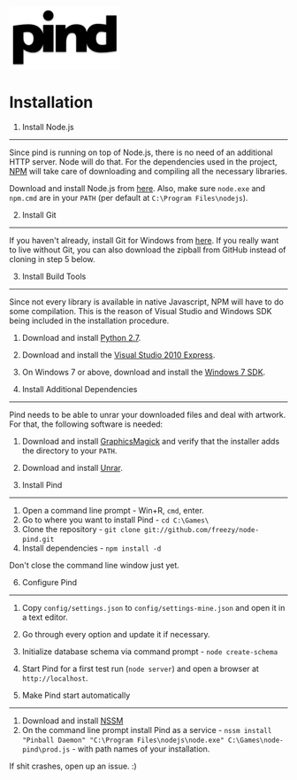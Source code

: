 ![pind](app/_public/img/logo.png)

Installation
============

1. Install Node.js
------------------
Since pind is running on top of Node.js, there is no need of an additional
HTTP server. Node will do that. For the dependencies used in the project,
[NPM](https://github.com/isaacs/npm) will take care of downloading and 
compiling all the necessary libraries.

Download and install Node.js from [here](http://nodejs.org/). Also, make sure
`node.exe` and `npm.cmd` are in your `PATH` (per default at `C:\Program Files\nodejs`).


2. Install Git
--------------
If you haven't already, install Git for Windows from [here](https://code.google.com/p/msysgit/downloads/list?q=full+installer+official+git). If you really want
to live without Git, you can also download the zipball from GitHub instead of
cloning in step 5 below.


3. Install Build Tools
----------------------

Since not every library is available in native Javascript, NPM will have to do
some compilation. This is the reason of Visual Studio and Windows SDK being
included in the installation procedure.

1. Download and install [Python 2.7](http://www.python.org/download/releases/2.7.5/).
2. Download and install the [Visual Studio 2010 Express](http://go.microsoft.com/?linkid=9709949).
3. On Windows 7 or above, download and install the [Windows 7 SDK](http://www.microsoft.com/en-us/download/details.aspx?id=8279).


4. Install Additional Dependencies
----------------------------------

Pind needs to be able to unrar your downloaded files and deal with artwork. For
that, the following software is needed:

1. Download and install [GraphicsMagick](http://www.graphicsmagick.org/download.html)
   and verify that the installer adds the directory to your `PATH`.
2. Download and install [Unrar](http://gnuwin32.sourceforge.net/downlinks/unrar.php).


5. Install Pind
---------------
1. Open a command line prompt - Win+R, `cmd`, enter.
2. Go to where you want to install Pind  - `cd C:\Games\`
3. Clone the repository - `git clone git://github.com/freezy/node-pind.git`
4. Install dependencies - `npm install -d`

Don't close the command line window just yet.


6. Configure Pind
-----------------
1. Copy `config/settings.json` to `config/settings-mine.json` and open it in a text editor.
2. Go through every option and update it if necessary.
3. Initialize database schema via command prompt - `node create-schema`
4. Start Pind for a first test run (`node server`) and open a browser at
   `http://localhost`.


7. Make Pind start automatically
---------------------------------

1. Download and install [NSSM](http://nssm.cc/)
2. On the command line prompt install Pind as a service - `nssm install "Pinball Daemon" "C:\Program Files\nodejs\node.exe" C:\Games\node-pind\prod.js` - with path names
of your installation.


If shit crashes, open up an issue. :)